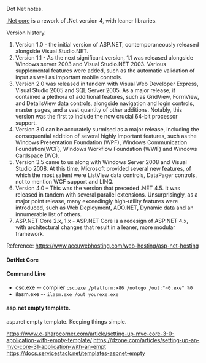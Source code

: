 Dot Net notes.


[.Net core](https://dotnet.microsoft.com/learn/dotnet/what-is-dotnet)  is a rework of .Net version 4, with leaner libraries.

Version history.

1. Version 1.0 - the initial version of ASP.NET, contemporaneously released alongside Visual Studio.NET.
2. Version 1.1 - As the next significant version, 1.1 was released alongside Windows server 2003 and Visual Studio.NET 2003. Various supplemental features were added, such as the automatic validation of input as well as important mobile controls.
3. Version 2.0 was released in tandem with Visual Web Developer Express, Visual Studio 2005 and SQL Server 2005. As a major release, it contained a plethora of additional features, such as GridView, FormView, and DetailsView data controls, alongside navigation and login controls, master pages, and a vast quantity of other additions. Notably, this version was the first to include the now crucial 64-bit processor support.
4. Version 3.0 can be accurately surmised as a major release, including the consequential addition of several highly important features, such as the Windows Presentation Foundation (WPF), Windows Communication Foundation(WCF), Windows Workflow Foundation (WWF) and Windows Cardspace (WC).
5. Version 3.5 came to us along with Windows Server 2008 and Visual Studio 2008. At this time, Microsoft provided several new features, of which the most salient were ListView data controls, DataPager controls, not to mention WCF support and LINQ.
6. Version 4.0 – This was the version that preceded .NET 4.5. It was released in tandem with several parallel extensions. Unsurprisingly, as a major point release, many exceedingly high-utility features were introduced, such as Web Deployment, ADO.NET, Dynamic data and an innumerable list of others.
7. ASP.NET Core 2.x, 1.x - ASP.NET Core is a redesign of ASP.NET 4.x, with architectural changes that result in a leaner, more modular framework.

Reference:
https://www.accuwebhosting.com/web-hosting/asp-net-hosting

#### DotNet Core

#### Command Line
* csc.exe -- compiler ```csc.exe /platform:x86 /nologo /out:"~0.exe" %0```
* ilasm.exe -- ```ilasm.exe /out yourexe.exe```

#### asp.net empty template.
asp.net empty template. Keeping things simple.

https://www.c-sharpcorner.com/article/setting-up-mvc-core-3-0-application-with-empty-template/
https://dzone.com/articles/setting-up-an-mvc-core-31-application-with-an-empt
https://docs.servicestack.net/templates-aspnet-empty

